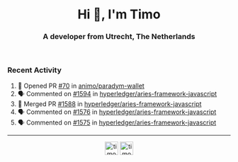 <h1 align="center">Hi 👋, I'm Timo</h1>
<h3 align="center">A developer from Utrecht, The Netherlands</h3>
<br/>
<!-- https://github.com/rahuldkjain/github-profile-readme-generator --!>

<!--  <p align="left"><img src="https://github-readme-stats.vercel.app/api?username=timoglastra&show_icons=true&count_private=true&" alt="timoglastra" /></p> --!>

<!--
Github language stats
<p align="left"><img src="https://github-readme-stats.vercel.app/api/top-langs/?username=timoglastra&layout=compact" alt="timoglastra" /><p>
-->

<!-- Codestats language stats -->
<!-- <p align="left"><img src="https://codestats-readme.vercel.app/api/top-langs/?username=timoglastra&layout=compact&language_count=12" alt="timoglastra" /><p>    --!>
  
<h3>Recent Activity</h3>

<!--START_SECTION:activity-->
1. 💪 Opened PR [#70](https://github.com/animo/paradym-wallet/pull/70) in [animo/paradym-wallet](https://github.com/animo/paradym-wallet)
2. 🗣 Commented on [#1594](https://github.com/hyperledger/aries-framework-javascript/issues/1594#issuecomment-1740629545) in [hyperledger/aries-framework-javascript](https://github.com/hyperledger/aries-framework-javascript)
3. 🎉 Merged PR [#1588](https://github.com/hyperledger/aries-framework-javascript/pull/1588) in [hyperledger/aries-framework-javascript](https://github.com/hyperledger/aries-framework-javascript)
4. 🗣 Commented on [#1576](https://github.com/hyperledger/aries-framework-javascript/pull/1576#issuecomment-1740625734) in [hyperledger/aries-framework-javascript](https://github.com/hyperledger/aries-framework-javascript)
5. 🗣 Commented on [#1575](https://github.com/hyperledger/aries-framework-javascript/pull/1575#issuecomment-1740593332) in [hyperledger/aries-framework-javascript](https://github.com/hyperledger/aries-framework-javascript)
<!--END_SECTION:activity-->

---

<p align="center">
<a href="https://twitter.com/timoglastra" target="blank"><img align="center" src="https://cdn.jsdelivr.net/npm/simple-icons@3.0.1/icons/twitter.svg" alt="timoglastra" height="30" width="30" /></a>
<a href="https://linkedin.com/in/timoglastra" target="blank"><img align="center" src="https://cdn.jsdelivr.net/npm/simple-icons@3.0.1/icons/linkedin.svg" alt="timoglastra" height="30" width="30" /></a>
</p>



